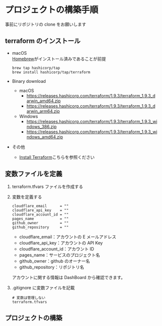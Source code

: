 # プロジェクトの構築手順

事前にリポジトリの clone をお願いします

## terraform のインストール

- macOS  
  [Homebrew](https://brew.sh/ja/)がインストール済みであることが前提

  ```shell
  brew tap hashicorp/tap
  brew install hashicorp/tap/terraform
  ```

- Binary download
  - macOS
    - https://releases.hashicorp.com/terraform/1.9.3/terraform_1.9.3_darwin_amd64.zip
    - https://releases.hashicorp.com/terraform/1.9.3/terraform_1.9.3_darwin_arm64.zip
  - Windows
    - https://releases.hashicorp.com/terraform/1.9.3/terraform_1.9.3_windows_386.zip
    - https://releases.hashicorp.com/terraform/1.9.3/terraform_1.9.3_windows_amd64.zip
- その他
  - [Install Terraform](https://developer.hashicorp.com/terraform/install)こちらを参照ください

## 変数ファイルを定義

1. terraform.tfvars ファイルを作成する
2. 変数を定義する

   ```shell
   cloudflare_email      = ""
   cloudflare_api_key    = ""
   cloudflare_account_id = ""
   pages_name            = ""
   github_owner          = ""
   github_repository     = ""
   ```

   - cloudflare_email：アカウントの E メールアドレス
   - cloudflare_api_key：アカウントの API Key
   - cloudflare_account_id：アカウント ID
   - pages_name：サービスのプロジェクト名
   - github_owner：github のオーナー名
   - github_repository：リポジトリ名

   アカウントに関する情報は DashBoard から確認できます。

3. .gitignore に変数ファイルを記載
   ```shell
   # 変数は管理しない
   terraform.tfvars
   ```

## プロジェクトの構築
